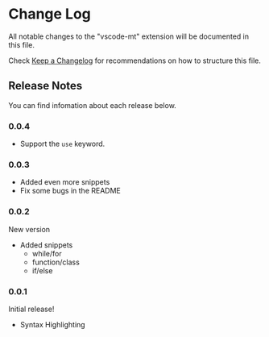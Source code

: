 # Change Log

All notable changes to the "vscode-mt" extension will be documented in this file.

Check [Keep a Changelog](http://keepachangelog.com/) for recommendations on how to structure this file.

## Release Notes

You can find infomation about each release below.

### 0.0.4

* Support the `use` keyword.

### 0.0.3

* Added even more snippets
* Fix some bugs in the README

### 0.0.2

New version

* Added snippets
    * while/for
    * function/class
    * if/else

### 0.0.1

Initial release!

+ Syntax Highlighting

